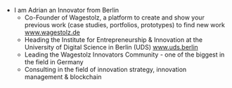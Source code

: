 - I am Adrian an Innovator from Berlin
    - Co-Founder of Wagestolz, a platform to create and show your previous work (case studies, portfolios, prototypes) to find new work www.wagestolz.de 
    - Heading the Institute for Entrepreneurship & Innovation at the University of Digital Science in Berlin (UDS) www.uds.berlin
    - Leading the Wagestolz Innovators Community - one of the biggest in the field in Germany
    - Consulting in the field of innovation strategy, innovation management & blockchain
